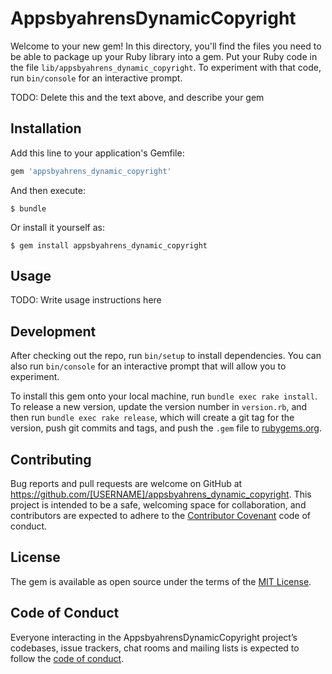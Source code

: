 # AppsbyahrensDynamicCopyright

Welcome to your new gem! In this directory, you'll find the files you need to be able to package up your Ruby library into a gem. Put your Ruby code in the file `lib/appsbyahrens_dynamic_copyright`. To experiment with that code, run `bin/console` for an interactive prompt.

TODO: Delete this and the text above, and describe your gem

## Installation

Add this line to your application's Gemfile:

```ruby
gem 'appsbyahrens_dynamic_copyright'
```

And then execute:

    $ bundle

Or install it yourself as:

    $ gem install appsbyahrens_dynamic_copyright

## Usage

TODO: Write usage instructions here

## Development

After checking out the repo, run `bin/setup` to install dependencies. You can also run `bin/console` for an interactive prompt that will allow you to experiment.

To install this gem onto your local machine, run `bundle exec rake install`. To release a new version, update the version number in `version.rb`, and then run `bundle exec rake release`, which will create a git tag for the version, push git commits and tags, and push the `.gem` file to [rubygems.org](https://rubygems.org).

## Contributing

Bug reports and pull requests are welcome on GitHub at https://github.com/[USERNAME]/appsbyahrens_dynamic_copyright. This project is intended to be a safe, welcoming space for collaboration, and contributors are expected to adhere to the [Contributor Covenant](http://contributor-covenant.org) code of conduct.

## License

The gem is available as open source under the terms of the [MIT License](https://opensource.org/licenses/MIT).

## Code of Conduct

Everyone interacting in the AppsbyahrensDynamicCopyright project’s codebases, issue trackers, chat rooms and mailing lists is expected to follow the [code of conduct](https://github.com/[USERNAME]/appsbyahrens_dynamic_copyright/blob/master/CODE_OF_CONDUCT.md).

